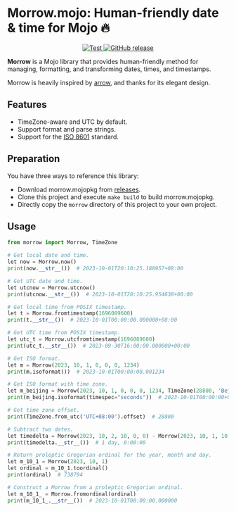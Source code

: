 # Morrow.mojo: Human-friendly date & time for Mojo 🔥

<p align="center">
  <a href="https://github.com/mojoto/morrow.mojo/actions/workflows/test.yml">
    <img src="https://github.com/mojoto/morrow.mojo/actions/workflows/test.yml/badge.svg" alt="Test" />
  </a>
  <a href="https://github.com/mojoto/morrow.mojo/releases">
    <img alt="GitHub release" src="https://img.shields.io/github/v/release/mojoto/morrow.mojo">
  </a>
</p>

**Morrow** is a Mojo library that provides human-friendly method for managing, formatting, and transforming dates, times, and timestamps.

Morrow is heavily inspired by [arrow](https://github.com/arrow-py/arrow), and thanks for its elegant design.

## Features

- TimeZone-aware and UTC by default.
- Support format and parse strings.
- Support for the [ISO 8601](https://en.wikipedia.org/wiki/ISO_8601) standard.

## Preparation

You have three ways to reference this library:

- Download morrow.mojopkg from [releases](https://github.com/mojoto/morrow.mojo/releases).
- Clone this project and execute `make build` to build morrow.mojopkg.
- Directly copy the `morrow` directory of this project to your own project.

## Usage

```python
from morrow import Morrow, TimeZone

# Get local date and time.
let now = Morrow.now()
print(now.__str__())  # 2023-10-01T20:10:25.188957+08:00

# Get UTC date and time.
let utcnow = Morrow.utcnow()
print(utcnow.__str__())  # 2023-10-01T20:10:25.954638+00:00

# Get local time from POSIX timestamp.
let t = Morrow.fromtimestamp(1696089600)
print(t.__str__())  # 2023-10-01T00:00:00.000000+08:00

# Get UTC time from POSIX timestamp.
let utc_t = Morrow.utcfromtimestamp(1696089600)
print(utc_t.__str__())  # 2023-09-30T16:00:00.000000+00:00

# Get ISO format.
let m = Morrow(2023, 10, 1, 0, 0, 0, 1234)
print(m.isoformat())  # 2023-10-01T00:00:00.001234

# Get ISO format with time zone.
let m_beijing = Morrow(2023, 10, 1, 0, 0, 0, 1234, TimeZone(28800, 'Bejing'))
print(m_beijing.isoformat(timespec="seconds"))  # 2023-10-01T00:00:00+08:00

# Get time zone offset.
print(TimeZone.from_utc('UTC+08:00').offset)  # 28800

# Subtract two dates.
let timedelta = Morrow(2023, 10, 2, 10, 0, 0) - Morrow(2023, 10, 1, 10, 0, 0)
print(timedelta.__str__())  # 1 day, 0:00:00

# Return proleptic Gregorian ordinal for the year, month and day.
let m_10_1 = Morrow(2023, 10, 1)
let ordinal = m_10_1.toordinal()
print(ordinal)  # 738794

# Construct a Morrow from a proleptic Gregorian ordinal.
let m_10_1_ = Morrow.fromordinal(ordinal)
print(m_10_1_.__str__())  # 2023-10-01T00:00:00.000000
```
